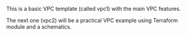 This is a basic VPC template (called vpc1) with the main VPC features.

The next one (vpc2) will be a practical VPC example using Terraform module and a schematics.

